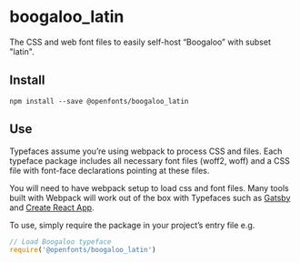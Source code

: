 
# boogaloo_latin

The CSS and web font files to easily self-host “Boogaloo” with subset "latin".

## Install

`npm install --save @openfonts/boogaloo_latin`

## Use

Typefaces assume you’re using webpack to process CSS and files. Each typeface
package includes all necessary font files (woff2, woff) and a CSS file with
font-face declarations pointing at these files.

You will need to have webpack setup to load css and font files. Many tools built
with Webpack will work out of the box with Typefaces such as [Gatsby](https://github.com/gatsbyjs/gatsby)
and [Create React App](https://github.com/facebookincubator/create-react-app).

To use, simply require the package in your project’s entry file e.g.

```javascript
// Load Boogaloo typeface
require('@openfonts/boogaloo_latin')
```

